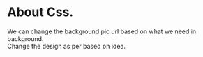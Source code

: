 # About Css.
 We can change the background pic url based on what we need in background.
 <br>
 Change the design as per based on idea.